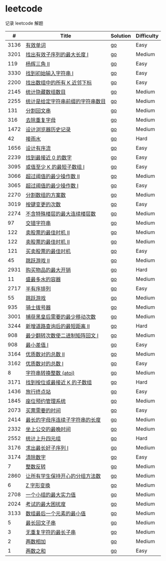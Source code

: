 # leetcode

记录 leetcode 解题

| #  | Title                                                                                                    | Solution                                                                                                                           | Difficulty |
|----|----------------------------------------------------------------------------------------------------------|------------------------------------------------------------------------------------------------------------------------------------|------------|
| 3136 | [有效单词](https://leetcode.cn/problems/valid-word/)                                          | [go](./go/src/leetcode/valid-word/solution.go)                                                                                     | Easy       |
| 3201 | [找出有效子序列的最大长度 I](https://leetcode.cn/problems/find-the-maximum-length-of-valid-subsequence-i/)                                        | [go](./go/src/leetcode/find-the-maximum-length-of-valid-subsequence-i/solution.go)                                                              | Medium       |
| 119 | [杨辉三角 II](https://leetcode.cn/problems/pascals-triangle-ii/)                                          | [go](./go/src/leetcode/pascals-triangle-ii/solution.go)                                                                              | Easy       |
| 3330 | [找到初始输入字符串 I](https://leetcode.cn/problems/find-the-original-typed-string-i/)                                        | [go](./go/src/leetcode/find-the-original-typed-string-i/solution.go)                                                                 | Easy       |
| 2200 | [找出数组中的所有 K 近邻下标](https://leetcode.cn/problems/find-all-k-distant-indices-in-an-array)                                        | [go](./go/src/leetcode/find-all-k-distant-indices-in-an-array/solution.go)                                                           | Easy       |
| 2145 | [统计隐藏数组数目](https://leetcode.cn/problems/count-the-hidden-sequences)                                          | [go](./go/src/leetcode/count-the-hidden-sequences/solution.go)                                                                       | Medium     |
| 2255 | [统计是给定字符串前缀的字符串数目](https://leetcode.cn/problems/count-prefixes-of-a-given-string/)                                      | [go](./go/src/leetcode/count-prefixes-of-a-given-string/solution.go)                                                                 | Medium     |
| 131 | [分割回文串](https://leetcode.cn/problems/palindrome-partitioning/)                                          | [go](./go/src/leetcode/palindrome-partitioning/solution.go)                                                                          | Medium     |
| 316 | [去除重复字母](https://leetcode.cn/problems/remove-duplicate-letters/)                                         | [go](./go/src/leetcode/remove-duplicate-letters/solution.go)                                                                         | Medium     |
| 1472 | [ 设计浏览器历史记录](https://leetcode.cn/problems/design-browser-history/)                                       | [go](./go/src/leetcode/design-browser-history/solution.go)                                                                           | Medium     |
| 42 | [ 接雨水](https://leetcode.cn/problems/trapping-rain-water/)                                                | [go](./go/src/leetcode/trapping-rain-water/solution.go)                                                                              | Hard       |
| 1656 | [ 设计有序流](https://leetcode.cn/problems/design-an-ordered-stream/)                                         | [go](./go/src/leetcode/design-an-ordered-stream/solution.go)                                                                         | Easy       |
| 2239 | [ 找到最接近 0 的数字](https://leetcode.cn/problems/find-closest-number-to-zero/)                                | [go](./go/src/leetcode/find-closest-number-to-zero/solution.go)                                                                      | Easy       |
| 3095 | [ 或值至少 K 的最短子数组 I](https://leetcode.cn/problems/shortest-subarray-with-or-at-least-k-i/)                 | [go](./go/src/leetcode/shortest-subarray-with-or-at-least-k-i/solution.go)                                                           | Easy       |
| 3066 | [ 超过阈值的最少操作数 II](https://leetcode.cn/problems/minimum-operations-to-exceed-threshold-value-ii/)          | [go](./go/src/leetcode/minimum-operations-to-exceed-threshold-value-ii/solution.go)                                                  | Medium     |
| 3065 | [ 超过阈值的最少操作数 I ](https://leetcode.cn/problems/minimum-operations-to-exceed-threshold-value-i/)           | [go](./go/src/leetcode/minimum-operations-to-exceed-threshold-value-i/solution.go)                                                   | Easy       |
| 2270 | [ 分割数组的方案数 ](https://leetcode.cn/problems/number-of-ways-to-split-array/)                                | [go](./go/src/leetcode/number-of-ways-to-split-array/solution.go)                                                                    | Medium     |
| 3019 | [ 按键变更的次数 ](https://leetcode.cn/problems/number-of-changing-keys/)                                       | [go](./go/src/leetcode/number-of-changing-keys/solution.go)                                                                          | Easy       |
| 2274 | [不含特殊楼层的最大连续楼层数](https://leetcode.cn/problems/maximum-consecutive-floors-without-special-floors/)        | [go](./go/src/leetcode/maximum-consecutive-floors-without-special-floors/solution.go)                                                | Medium     |
| 97 | [ 交错字符串](https://leetcode.cn/problems/interleaving-string/)                                              | [go](./go/src/leetcode/interleaving-string/solution.go)                                                                              | Medium     |
| 122 | [卖股票的最佳时机 II](https://leetcode.cn/problems/best-time-to-buy-and-sell-stock-ii/)                          | [go](./go/src/leetcode/best-time-to-buy-and-sell-stock-ii/solution.go)                                                               | Medium     |
| 122 | [卖股票的最佳时机 II](https://leetcode.cn/problems/best-time-to-buy-and-sell-stock-ii/)                          | [go](./go/src/leetcode/best-time-to-buy-and-sell-stock-ii/solution.go)                                                               | Medium     |
| 121 | [买卖股票的最佳时机](https://leetcode.cn/problems/best-time-to-buy-and-sell-stock/)                               | [go](./go/src/leetcode/best-time-to-buy-and-sell-stock/solution.go)                                                                  | Easy       |
| 45 | [ 跳跃游戏 II](https://leetcode.cn/problems/jump-game-ii/)                                                   | [go](./go/src/leetcode/jump-game-ii/solution.go)                                                                                     | Medium     |
| 2931 | [购买物品的最大开销](https://leetcode.cn/problems/maximum-spending-after-buying-items/)                           | [go](./go/src/leetcode/maximum-spending-after-buying-items/solution.go)                                                              | Hard       |
| 11 | [盛最多水的容器](https://leetcode.cn/problems/container-with-most-water/)                                       | [go](./go/src/leetcode/container-with-most-water/solution.go)                                                                        | Medium     |
| 2717 | [半有序排列](https://leetcode.cn/problems/semi-ordered-permutation/)                                          | [go](./go/src/leetcode/semi-ordered-permutation/solution.go)                                                                         | Easy       |
| 55 | [跳跃游戏](https://leetcode.cn/problems/jump-game/)                                                          | [go](./go/src/leetcode/jump-game/solution.go)                                                                                        | Medium     |
| 935 | [骑士拨号器](https://leetcode.cn/problems/knight-dialer/)                                                     | [go](./go/src/leetcode/knight-dialer/solution.go)                                                                                    | Medium     |
| 3001 | [捕获黑皇后需要的最少移动次数](https://leetcode.cn/problems/minimum-moves-to-capture-the-queen/)                       | [go](./go/src/leetcode/minimum-moves-to-capture-the-queen/solution.go)                                                               | Medium     |
| 3244 | [新增道路查询后的最短距离 II](https://leetcode.cn/problems/shortest-distance-after-road-addition-queries-ii/)        | [go](./go/src/leetcode/shortest-distance-after-road-addition-queries-ii/solution.go)                                                 | Hard       |
| 908 | [最少翻转次数使二进制矩阵回文 I](https://leetcode.cn/problems/minimum-number-of-flips-to-make-binary-grid-palindromic-i/) | [go](./go/src/leetcode/minimum-number-of-flips-to-make-binary-grid-palindromic-i/solution.go)                                        | Medium     |
| 908 | [ 最小差值 I](https://leetcode.cn/problems/smallest-range-i/)                                                | [go](./go/src/leetcode/smallest-range-i/solution.go)                                                                                 | Easy       |
| 3164 | [优质数对的总数 II](https://leetcode.cn/problems/find-the-number-of-good-pairs-ii/)                             | [go](./go/src/leetcode/find-the-number-of-good-pairs-ii/solution.go)                                                                 | Medium     |
| 3162 | [优质数对的总数 I](https://leetcode.cn/problems/find-the-number-of-good-pairs-i/)                               | [go](./go/src/leetcode/find-the-number-of-good-pairs-i/solution.go)                                                                  | Easy       |
| 8  | [字符串转换整数 (atoi)](https://leetcode.cn/problems/string-to-integer-atoi/)                                   | [go](./go/src/leetcode/string-to-integer-atoi/solution.go)                                                                | Medium     |
| 3171 | [找到按位或最接近 K 的子数组](https://leetcode.cn/problems/find-subarray-with-bitwise-or-closest-to-k/)              | [go](./go/src/leetcode/find-subarray-with-bitwise-or-closest-to-k/solution.go)                                                       | Hard       |
| 1436 | [旅行终点站](https://leetcode.cn/problems/destination-city/)                                                  | [go](./go/src/leetcode/destination-city/solution.go)                                                                          | Easy       |
| 1845 | [座位预约管理系统](https://leetcode.cn/problems/seat-reservation-manager)                                        | [go](./go/src/leetcode/seat-reservation-manager/solution.go)                                                           | Medium     |
| 2073 | [买票需要的时间](https://leetcode.cn/problems/time-needed-to-buy-tickets)                                       | [go](./go/src/leetcode/time-needed-to-buy-tickets/solution.go)                                                         | Easy       |
| 2414 | [最长的字母序连续子字符串的长度](https://leetcode.cn/problems/length-of-the-longest-alphabetical-continuous-substring)  | [go](./go/src/leetcode/length-of-the-longest-alphabetical-continuous-substring/solution.go) | Medium     |
| 2332 | [坐上公交的最晚时间](https://leetcode.cn/problems/the-latest-time-to-catch-a-bus/)                                | [go](./go/src/leetcode/the-latest-time-to-catch-a-bus/solution.go)                                                   | Medium     |
| 2552 | [统计上升四元组](https://leetcode.cn/problems/count-increasing-quadruplets)                                     | [go](./go/src/leetcode/count-increasing-quadruplets/solution.go)                                                   | Hard       |
| 3176 | [求出最长好子序列 I](https://leetcode.cn/problems/find-the-maximum-length-of-a-good-subsequence-i/)              | [go](./go/src/leetcode/reverse-integer/reverseInsolutionteger.go)                                                                            | Medium     |
| 3174 | [清除数字](https://leetcode.cn/problems/reverse-integer/)                                                    | [go](./go/src/leetcode/reverse-integer/solution.go)                                                                            | Easy       |
| 7  | [整数反转](https://leetcode.cn/problems/reverse-integer/)                                                    | [go](./go/src/leetcode/reverse-integer/solution.go)                                                                            | Medium     |
| 2860 | [让所有学生保持开心的分组方法数](https://leetcode.cn/problems/happy-students/)                                          | [go](./go/src/leetcode/happy-students/solution.go)                                                                              | Medium     |
| 6  | [Z 字形变换](https://leetcode.cn/problems/zigzag-conversion)                                                 | [go](./go/src/leetcode/zigzag-conversion/solution.go)                                                                        | Medium     |
| 2708 | [一个小组的最大实力值](https://leetcode.cn/problems/maximum-strength-of-a-group/)                                  | [go](./go/src/leetcode/maximum-strength-of-a-group/solution.go)                                                       | Medium     |
| 2024 | [考试的最大困扰度](https://leetcode.cn/problems/maximize-the-confusion-of-an-exam/)                              | [go](./go/src/leetcode/maximize-the-confusion-of-an-exam/solution.go)                                            | Medium     |
| 3133 | [数组最后一个元素的最小值](https://leetcode.cn/problems/minimum-array-end/)                                          | [go](./go/src/leetcode/longest-substring-without-repeating-characters/solution.go)                 | Medium     |
| 5  | [最长回文子串](https://leetcode.cn/problems/longest-palindromic-substring/)                                    | [go](./go/src/leetcode/longest-palindromic-substring/solution.go)                                                 | Medium     |
| 3  | [无重复字符的最长子串](https://leetcode.cn/problems/longest-substring-without-repeating-characters/)               | [go](./go/src/leetcode//longest-substring-without-repeating-characters/solution.go)                | Medium     |
| 2  | [两数相加](https://leetcode.cn/problems/add-two-numbers/)                                                    | [go](./go/src/leetcode/add-two-numbers/solution.go)                                                                             | Medium     |
| 1  | [两数之和](https://leetcode.cn/problems/two-sum/)                                                            | [go](./go/src/leetcode/two-sum/solution.go)                                                                                            | Easy       |
